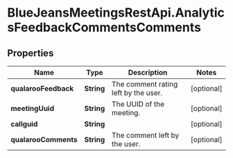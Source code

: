 # BlueJeansMeetingsRestApi.AnalyticsFeedbackCommentsComments

## Properties
Name | Type | Description | Notes
------------ | ------------- | ------------- | -------------
**qualarooFeedback** | **String** | The comment rating left by the user. | [optional] 
**meetingUuid** | **String** | The UUID of the meeting. | [optional] 
**callguid** | **String** |  | [optional] 
**qualarooComments** | **String** | The comment left by the user. | [optional] 


